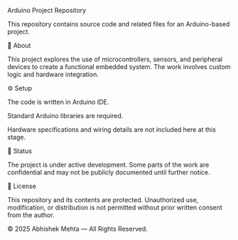 Arduino Project Repository

This repository contains source code and related files for an Arduino-based project.

📌 About

This project explores the use of microcontrollers, sensors, and peripheral devices to create a functional embedded system. The work involves custom logic and hardware integration.

⚙️ Setup

The code is written in Arduino IDE.

Standard Arduino libraries are required.

Hardware specifications and wiring details are not included here at this stage.

🚀 Status

The project is under active development. Some parts of the work are confidential and may not be publicly documented until further notice.

📜 License

This repository and its contents are protected.
Unauthorized use, modification, or distribution is not permitted without prior written consent from the author.

© 2025 Abhishek Mehta — All Rights Reserved.
